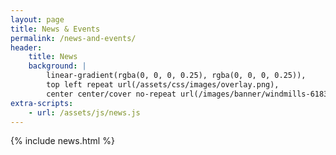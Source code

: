 ```yaml
---
layout: page
title: News & Events
permalink: /news-and-events/
header:
    title: News
    background: |
        linear-gradient(rgba(0, 0, 0, 0.25), rgba(0, 0, 0, 0.25)),
        top left repeat url(/assets/css/images/overlay.png),
        center center/cover no-repeat url(/images/banner/windmills-6183512.jpg)
extra-scripts:
    - url: /assets/js/news.js
---
```


{% include news.html %}

